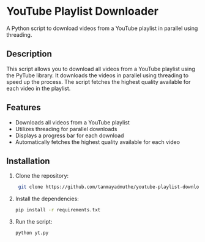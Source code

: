 # YouTube Playlist Downloader

A Python script to download videos from a YouTube playlist in parallel using threading.

## Description

This script allows you to download all videos from a YouTube playlist using the PyTube library. It downloads the videos in parallel using threading to speed up the process. The script fetches the highest quality available for each video in the playlist.

## Features

- Downloads all videos from a YouTube playlist
- Utilizes threading for parallel downloads
- Displays a progress bar for each download
- Automatically fetches the highest quality available for each video

## Installation

1. Clone the repository:
   ```bash
    git clone https://github.com/tanmayadmuthe/youtube-playlist-downloader.git
3. Install the dependencies:
   ```bash
   pip install -r requirements.txt
5. Run the script:
   ```bash 
   python yt.py

